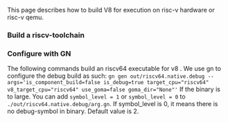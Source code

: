 This page describes how to build V8 for execution on risc-v hardware or risc-v qemu.
### Build a riscv-toolchain

### Configure with GN
The following commands build an riscv64 executable for v8 . We use gn to configure the debug build as such: 
`gn gen out/riscv64.native.debug --args='is_component_build=false is_debug=true target_cpu="riscv64" v8_target_cpu="riscv64" use_goma=false goma_dir="None"'`
If the binary is to large. You can add `symbol_level = 1` or `symbol_level = 0` to `./out/riscv64.native.debug/arg.gn`. If symbol_level is 0, it means there is no debug-symbol in binary. Default value is 2.